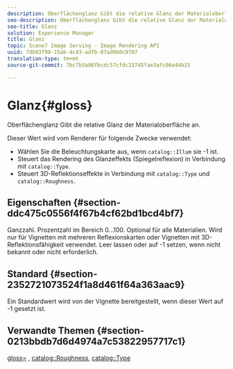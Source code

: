 ```yaml
---
description: Oberflächenglanz Gibt die relative Glanz der Materialoberfläche an.
seo-description: Oberflächenglanz Gibt die relative Glanz der Materialoberfläche an.
seo-title: Glanz
solution: Experience Manager
title: Glanz
topic: Scene7 Image Serving - Image Rendering API
uuid: 7db83f99-15ab-4c43-adfb-07ad0b0c9707
translation-type: tm+mt
source-git-commit: 7bc7b3a86fbcdc57cfdc31745fae3afc06e44b15

---
```



# Glanz{#gloss}

Oberflächenglanz Gibt die relative Glanz der Materialoberfläche an.

Dieser Wert wird vom Renderer für folgende Zwecke verwendet:

* Wählen Sie die Beleuchtungskarte aus, wenn `catalog::Illum` sie -1 ist.
* Steuert das Rendering des Glanzeffekts (Spiegelreflexion) in Verbindung mit `catalog::Type`.
* Steuert 3D-Reflektionseffekte in Verbindung mit `catalog::Type` und `catalog::Roughness`.

## Eigenschaften {#section-ddc475c0556f4f67b4cf62bd1bcd4bf7}

Ganzzahl. Prozentzahl im Bereich 0...100. Optional für alle Materialien. Wird nur für Vignetten mit mehreren Reflexionskarten oder Vignetten mit 3D-Reflektionsfähigkeit verwendet. Leer lassen oder auf -1 setzen, wenn nicht bekannt oder nicht erforderlich.

## Standard {#section-2352721073524f1a8d461f64a363aac9}

Ein Standardwert wird von der Vignette bereitgestellt, wenn dieser Wert auf -1 gesetzt ist.

## Verwandte Themen {#section-0213bbdb7d6d4974a7c53822957717c1}

[gloss=](../../../../../ir-api/http-protocol/image-rendering-api-ref/c-ir-http-protocol-ref/c-ir-http-protocol-command-reference/r-ir-http-gloss.md#reference-325aef2ee51e4e1584a06047427340ca) , [catalog::Roughness](../../../../../ir-api/material-cat/image-rendering-api-ref/c-ir-material-catalog/c-ir-material-data-reference/r-ir-roughness.md#reference-79f748ac642745e3b81795a99f61fa99), [catalog::Type](../../../../../ir-api/material-cat/image-rendering-api-ref/c-ir-material-catalog/c-ir-material-data-reference/r-ir-cat-type.md#reference-9bea147dda9f4e74bc0ec79dcc0d9161)

